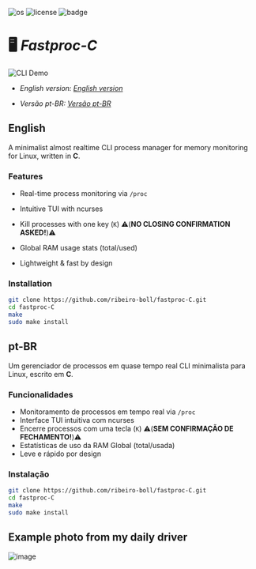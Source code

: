 ![os](https://camo.githubusercontent.com/e6d28433c0c1041770537fc7f5af3110f9d9cb0b8e8aded756769aebdba81135/68747470733a2f2f696d672e736869656c64732e696f2f62616467652f2d4c696e75782d677265793f6c6f676f3d6c696e7578)
![license](https://img.shields.io/badge/License-MIT-green)  ![badge](https://img.shields.io/badge/Lang-C-blue)
# 🖥️ *Fastproc-C* 
![CLI Demo](https://media0.giphy.com/media/v1.Y2lkPTc5MGI3NjExb25pZTgycDgyb2hpam5scGVqZ3B6Zm8ycTFqZTZxcHRtczJraTBvYyZlcD12MV9pbnRlcm5hbF9naWZfYnlfaWQmY3Q9Zw/v1UDa0DJg0uPx1qTYE/giphy.gif)


- *English version: [English version](#English)*

- *Versão pt-BR: [Versão pt-BR](#pt-BR)*

## English

A minimalist almost realtime CLI process manager for memory monitoring for Linux, written in **C**.  

### Features
-  Real-time process monitoring via `/proc`
-  Intuitive TUI with ncurses
-  Kill processes with one key (`K`)  ⚠️(**NO CLOSING CONFIRMATION ASKED!**)⚠️


-  Global RAM usage stats (total/used)
-  Lightweight & fast by design

### Installation
```bash
git clone https://github.com/ribeiro-boll/fastproc-C.git
cd fastproc-C
make
sudo make install
```

## pt-BR

Um gerenciador de processos em quase tempo real CLI minimalista para Linux, escrito em **C**.  

### Funcionalidades
- Monitoramento de processos em tempo real via `/proc`
- Interface TUI intuitiva com ncurses
- Encerre processos com uma tecla (`K`)  ⚠️(**SEM CONFIRMAÇÃO DE FECHAMENTO!**)⚠️
- Estatísticas de uso da RAM Global (total/usada)
- Leve e rápido por design

### Instalação
```bash
git clone https://github.com/ribeiro-boll/fastproc-C.git
cd fastproc-C
make
sudo make install
```
## Example photo from my daily driver

![image](https://github.com/user-attachments/assets/dca74556-b711-4775-bf12-f83377af47d2)
